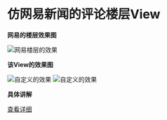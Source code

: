 # 仿网易新闻的评论楼层View

**网易的楼层效果图**


![网易楼层的效果](https://github.com/whyalwaysmea/floorView/master/screen/4.jpg)

**该View的效果图**

![自定义的效果](http://img.blog.csdn.net/20160331094541127)
![自定义的效果](http://img.blog.csdn.net/20160331094556456)

**具体讲解**

[查看详细](http://blog.csdn.net/u013435893/article/details/51023519)